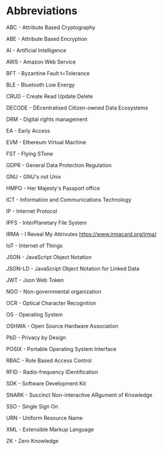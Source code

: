 # Abbreviations
ABC - Attribute Based Cryptography

ABE - Attribute Based Encryption

AI - Artificial Intelligence

AWS - Amazon Web Service

BFT - Byzantine Fault t=Tolerance

BLE - Bluetooth Low Energy

CRUD - Create Read Update Delete

DECODE - DEcentralised Citizen-owned Data Ecosystems

DRM - Digital rights management 

EA - Early Access

EVM - Ethereum Virtual Machine

FST - Flying STone

GDPR - General Data Protection Regulation

GNU - GNU's not Unix

HMPO - Her Majesty's Passport office

ICT - Information and Communications Technology

IP - Internet Protocol

IPFS - InterPlanetary File System

IRMA - I Reveal My Attrivutes https://www.irmacard.org/irma/

IoT - Internet of Things

JSON - JavaScript Object Notation

JSON-LD - JavaScript Object Notation for Linked Data

JWT - Json Web Token

NGO - Non-governmental organization

OCR - Optical Character Recognition

OS - Operating System

OSHWA - Open Source Hardware Association

PbD - Privacy by Design

POSIX - Portable Operating System Interface

RBAC - Role Based Access Control

RFID - Radio-frequency IDentification

SDK - Software Development Kit

SNARK - Succinct Non-interactive ARgument of Knowledge

SSO - Single Sign On

URN - Uniform Resource Name

XML - Extensible Markup Language

ZK - Zero Knowledge